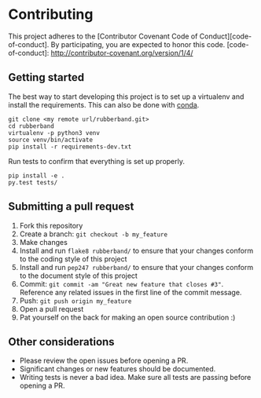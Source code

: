 # Contributing

This project adheres to the [Contributor Covenant Code of Conduct][code-of-conduct]. By participating, you are expected to honor this code.
[code-of-conduct]: http://contributor-covenant.org/version/1/4/

## Getting started

The best way to start developing this project is to set up a virtualenv and install the requirements. This can also be done with [conda](http://conda.pydata.org/docs/).

    git clone <my remote url/rubberband.git>
    cd rubberband
    virtualenv -p python3 venv
    source venv/bin/activate
    pip install -r requirements-dev.txt

Run tests to confirm that everything is set up properly.

    pip install -e .
	py.test tests/

## Submitting a pull request

1. Fork this repository
2. Create a branch: `git checkout -b my_feature`
3. Make changes
4. Install and run `flake8 rubberband/` to ensure that your changes conform to the coding style of this project
5. Install and run `pep247 rubberband/` to ensure that your changes conform to the document style of this project
6. Commit: `git commit -am "Great new feature that closes #3"`. Reference any related issues in the first line of the commit message.
7. Push: `git push origin my_feature`
8. Open a pull request
9. Pat yourself on the back for making an open source contribution :)

## Other considerations

- Please review the open issues before opening a PR.
- Significant changes or new features should be documented.
- Writing tests is never a bad idea. Make sure all tests are passing before opening a PR.

